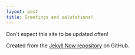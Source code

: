 ```yaml
---
layout: post
title: Greetings and salutations!
---
```


Don't expect this site to be updated often!

Created from the [Jekyll Now repository](https://github.com/barryclark/jekyll-now) on GitHub.
